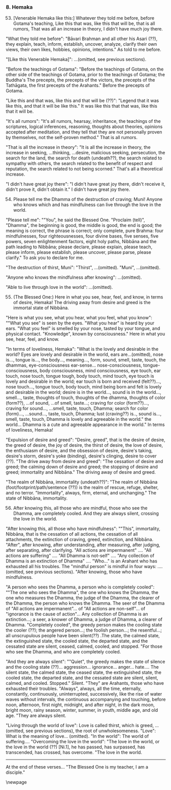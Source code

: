 ### 8. Hemaka

53. [Venerable Hemaka like this:] Whatever they told me before, before
    Gotama's teaching,
Like this that was, like this that will be, that is all rumors,
That was all an increase in theory, I didn't have much joy there.

"What they told me before": "Bāvari Brahman and all other his Asari (??), they
explain, teach, inform, establish, uncover, analyze, clarify their own views,
their own likes, hobbies, opinions, intentions." As told to me before.

"[Like this Venerable Hemaka]": ...(omitted, see previous sections).

"Before the teachings of Gotama": "Before the teachings of Gotama, on the other
side of the teachings of Gotama, prior to the teachings of Gotama; the Buddha's
The precepts, the precepts of the victors, the precepts of the Tathāgata, the
first precepts of the Arahants." Before the precepts of Gotama.

"Like this and that was, like this and that will be (??)": "Legend that it was
like this, and that it will be like this." It was like this that that was, like
this that it will be.

"It's all rumors": "It's all rumors, hearsay, inheritance, the teachings of the
scriptures, logical inferences, reasoning, thoughts about theories, opinions
accepted after meditation, and they tell that they are not personally proven by
themselves, not the self-proven method." That is all rumors.

"That is all the increase in theory": "It is all the increase in theory, the
increase in seeking, ...thinking, ...desire, malicious seeking, persecution, the
search for the land, the search for death (undeath??), the search related to
sympathy with others, the search related to the benefit of respect and
reputation, the search related to not being scorned." That's all a theoretical
increase.

"I didn't have great joy there": "I didn't have great joy there, didn't receive
it, didn't prove it, didn't obtain it." I didn't have great joy there.

54. Please tell me the Dhamma of the destruction of craving; Muni!
Anyone who knows which and has mindfulness can live through the love in the
    world.

"Please tell me": ""You", he said the Blessed One. "Proclaim (tell)", "Dhamma",
the beginning is good, the middle is good, the end is good; the meaning is
correct, the phrase is correct; only complete, pure Brahma: four mindfulnesses,
four righteousnesses, four divine bases, five senses, five powers, seven
enlightenment factors, eight holy paths, Nibbāna and the path leading to
Nibbāna; please declare, please explain, please teach, please inform, please
establish, please uncover, please parse, please clarify." To ask you to declare
for me.

"The destruction of thirst, Muni": "Thirst", ...(omitted).
"Muni", ...(omitted).

"Anyone who knows the mindfulness after knowing": ...(omitted).

"Able to live through love in the world": ...(omitted).

55. (The Blessed One:) Here in what you see, hear, feel, and know, in terms of
    desire, Hemaka!
The driving away from desire and greed is the immortal state of Nibbāna.

"Here is what you see, what you hear, what you feel, what you know": ""What you
see" is seen by the eyes. "What you hear" is heard by your ears. "What you feel"
is smelled by your nose, tasted by your tongue, and physical contact.
"Knowledge", known by consciousness." Here in what you see, hear, feel, and
know.

"In terms of loveliness, Hemaka": "What is the lovely and desirable in
the world? Eyes are lovely and desirable in the world, ears are...(omitted),
nose is..., tongue is..., the body..., meaning..., form, sound, smell, taste,
touch, the dhammas, eye-consciousness ear-sense... nose-consciousness,
tongue-consciousness, body consciousness, mind consciousness, eye touch, ear
touch, nose touch, tongue tough, body touch, mind touch, eye touch is lovely and
desirable in the world; ear touch is born and received (felt??)..., nose
touch..., tongue touch, body touch, mind being born and felt is lovely and
desirable in the world; desire is in the world..., sound is in the world...,
smell..., taste, thoughts of touch, thoughts of the dhamma, thoughts of color
(form??), ...of sound, ...of smell, taste...; craving for color (form??)...,
craving for sound..., ...smell, taste, touch, Dhamma; search for color
(form)..., ...sound..., taste, touch, Dhamma; lust (craving??) is.., sound
is..., smell, taste, touch, Dhamma is lovely and agreeable in the world." the
world... Dhamma is a cute and agreeable appearance in the world." In terms of
loveliness, Hemaka!

"Expulsion of desire and greed": "Desire, greed", that is the desire of desire,
the greed of desire, the joy of desire, the thirst of desire, the love of
desire, the enthusiasm of desire, and the obsession of desire, desire's taking,
desire's storm, desire's yoke (binding), desire's clinging, desire to cover
(??). "The drive away from desire and greed": "The cessation of desire and
greed; the calming down of desire and greed; the stopping of desire and greed;
immortality and Nibbāna." The driving away of desire and greed.

"The realm of Nibbāna, immortality (undeath??)": "The realm of Nibbāna
(foot/footprint/path/sentence (??)) is the realm of rescue, refuge, shelter, and
no terror. "Immortality", always, firm, eternal, and unchanging." The state of
Nibbāna, immortality.

56. After knowing this, all those who are mindful, those who see the Dhamma, are
    completely cooled.
And they are always silent, crossing the love in the world.

"After knowing this, all those who have mindfulness": ""This", immortality,
Nibbāna, that is the cessation of all actions, the cessation of all attachments,
the extinction of craving, greed, extinction, and Nibbāna. "After", after
knowing, after understanding, after measuring, after judging, after separating,
after clarifying. "All actions are impermanent" .... "All actions are suffering"
.... "All Dhamma is not-self" .... "Any collection of Dhamma is an extinction of
Dhamma" .... "Who..." is an Arahant who has exhausted all his troubles. The
"mindful person" is mindful in four ways: ....(omitted, see previous sections).
"After knowing, those who have mindfulness.

"A person who sees the Dhamma, a person who is completely cooled": ""The one who
sees the Dhamma", the one who knows the Dhamma, the one who measures the Dhamma,
the judge of the Dhamma, the clearer of the Dhamma, the person who knows the
Dhamma. The seer of the Dhamma of "All actions are impermanent"... of "All
actions are non-self"... of "ignorance is the cause of action"... Any collection
of Dhamma is an extinction...; a seer, a knower of Dhamma, a judge of Dhamma, a
clearer of Dhamma. "Completely cooled", the greedy person makes the cooling
state the cooler (??); the angered person...; the foolish person...; the
resentful...; all unscrupulous people have been silent(??) .The state, the
calmed state, the extinguished state, the cooled state, the departed state, and
the cessated state are silent, ceased, calmed, cooled, and stopped. "For those
who see the Dhamma, and who are completely cooled.

"And they are always silent": ""Quiet", the greedy makes the state of silence
and the cooling state (??)... aggression... ignorance... anger... hate.... The
silent state, the calmed state, the ceased state, the extinguished state, the
cooled state, the departed state, and the cessated state are silent, silent,
calmed, and cooled. Stopped." Silent. "They" are Arahants, those who have
exhausted their troubles. "Always", always, all the time, eternally, constantly,
continuously, uninterrupted, successively, like the rise of water waves without
intervals, the continuous accompanying and touching, before noon, afternoon,
first night, midnight, and after night, in the dark moon, bright moon, rainy
season, winter, summer, in youth, middle age, and old age. "They are always
silent.

"Living through the world of love": Love is called thirst, which is greed,
...(omitted, see previous sections), the root of unwholesomeness. "Love": What is
the meaning of love... (omitted). "In the world": The world of suffering....
"Overcoming the love in the world": "The love in the world, or the love in the
world (??) [Ni.1], he has passed, has surpassed, has transcended, has crossed,
has overcome. "The love in the world.

---

At the end of these verses... "The Blessed One is my teacher, I am a disciple."

\newpage
